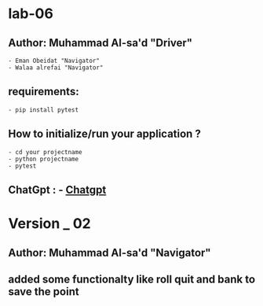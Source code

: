# lab-06
## Author: Muhammad Al-sa'd "Driver"

    - Eman Obeidat "Navigator"
    - Walaa alrefai "Navigator"

## requirements: 
    - pip install pytest         

## How to initialize/run your application ?
    - cd your projectname 
    - python projectname 
    - pytest

## ChatGpt : -  [Chatgpt](chatgpt.md)    

# Version _ 02 
## Author: Muhammad Al-sa'd "Navigator"

## added some functionalty like roll quit and bank to save the point 